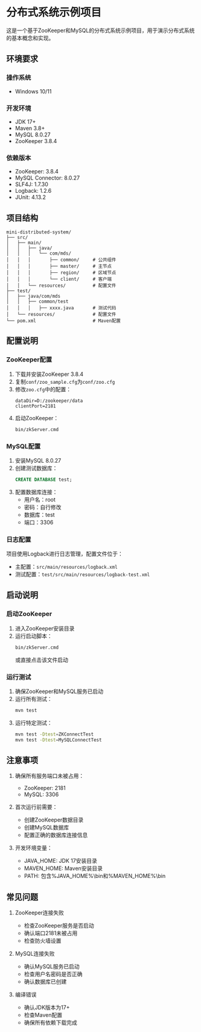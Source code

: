  # 分布式系统示例项目

这是一个基于ZooKeeper和MySQL的分布式系统示例项目，用于演示分布式系统的基本概念和实现。

## 环境要求

### 操作系统
- Windows 10/11

### 开发环境
- JDK 17+
- Maven 3.8+
- MySQL 8.0.27
- ZooKeeper 3.8.4

### 依赖版本
- ZooKeeper: 3.8.4
- MySQL Connector: 8.0.27
- SLF4J: 1.7.30
- Logback: 1.2.6
- JUnit: 4.13.2

## 项目结构

```
mini-distributed-system/
├── src/
│   ├── main/
│   │   ├── java/
│   │   │   └── com/mds/
│   │   │       ├── common/     # 公共组件
│   │   │       ├── master/     # 主节点
│   │   │       ├── region/     # 区域节点
│   │   │       └── client/     # 客户端
│   │   └── resources/          # 配置文件
├── test/
│   ├── java/com/mds
│   │   ├── common/test
│   │   │   ├── xxxx.java       # 测试代码
│   └── resources/              # 配置文件
└── pom.xml                     # Maven配置
```

## 配置说明

### ZooKeeper配置
1. 下载并安装ZooKeeper 3.8.4
2. 复制`conf/zoo_sample.cfg`为`conf/zoo.cfg`
3. 修改`zoo.cfg`中的配置：
   ```properties
   dataDir=D:/zookeeper/data
   clientPort=2181
   ```
4. 启动ZooKeeper：
   ```bash
   bin/zkServer.cmd
   ```

### MySQL配置
1. 安装MySQL 8.0.27
2. 创建测试数据库：
   ```sql
   CREATE DATABASE test;
   ```
3. 配置数据库连接：
   - 用户名：root
   - 密码：自行修改
   - 数据库：test
   - 端口：3306

### 日志配置
项目使用Logback进行日志管理，配置文件位于：
- 主配置：`src/main/resources/logback.xml`
- 测试配置：`test/src/main/resources/logback-test.xml`

## 启动说明

### 启动ZooKeeper
1. 进入ZooKeeper安装目录
2. 运行启动脚本：
   ```bash
   bin/zkServer.cmd
   ```
   或直接点击该文件启动

### 运行测试
1. 确保ZooKeeper和MySQL服务已启动
2. 运行所有测试：
   ```bash
   mvn test
   ```
3. 运行特定测试：
   ```bash
   mvn test -Dtest=ZKConnectTest
   mvn test -Dtest=MySQLConnectTest
   ```

## 注意事项

1. 确保所有服务端口未被占用：
   - ZooKeeper: 2181
   - MySQL: 3306

2. 首次运行前需要：
   - 创建ZooKeeper数据目录
   - 创建MySQL数据库
   - 配置正确的数据库连接信息

3. 开发环境变量：
   - JAVA_HOME: JDK 17安装目录
   - MAVEN_HOME: Maven安装目录
   - PATH: 包含%JAVA_HOME%\bin和%MAVEN_HOME%\bin

## 常见问题

1. ZooKeeper连接失败
   - 检查ZooKeeper服务是否启动
   - 确认端口2181未被占用
   - 检查防火墙设置

2. MySQL连接失败
   - 确认MySQL服务已启动
   - 检查用户名密码是否正确
   - 确认数据库已创建

3. 编译错误
   - 确认JDK版本为17+
   - 检查Maven配置
   - 确保所有依赖下载完成